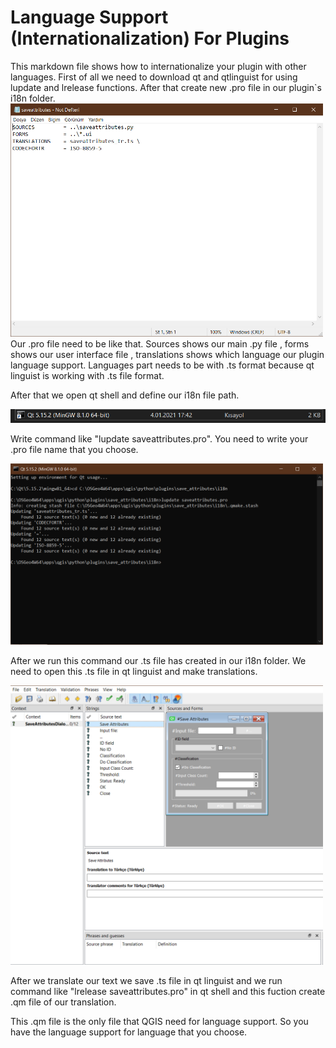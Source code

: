 <h1> Language Support (Internationalization) For Plugins </h1>
This markdown file shows how to internationalize your plugin with other languages. 
First of all we need to download qt and qtlinguist for using lupdate and lrelease functions. 
After that create new .pro file in our plugin`s i18n folder. 
<img src = "https://github.com/Afacaann/GIS-Programming/blob/main/1.PNG" width ="500" />
Our .pro file need to be like that. Sources shows our main .py file , forms shows our user interface file , translations shows which language our plugin language support. 
Languages part needs to be with .ts format because qt linguist is working with .ts file format. 


After that we open qt shell and define our i18n file path.

<img src = "https://github.com/Afacaann/GIS-Programming/blob/main/2.PNG" />

Write command like "lupdate saveattributes.pro".  You need to write your .pro file name that you choose.

<img src = "https://github.com/Afacaann/GIS-Programming/blob/main/3.PNG" width ="500" />

After we run this command our .ts file has created in our i18n folder. 
We need to open this .ts file in qt linguist and make translations. 

<img src = "https://github.com/Afacaann/GIS-Programming/blob/main/4.PNG" width ="500" />

After we translate our text we save .ts file in qt linguist and we run command like "lrelease saveattributes.pro" in qt shell and this fuction create .qm file of our translation. 

This .qm file is the only file that QGIS need for language support. 
So you have the language support for language that you choose.

